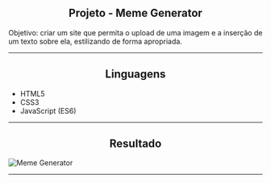 <h2 align="center">Projeto - Meme Generator</h2>
   
   <p>
      Objetivo: criar um site que permita o upload de uma imagem e a inserção de um texto sobre ela, estilizando de forma apropriada.
   </p>

---

<h2 align="center">Linguagens</h2>

 - HTML5
 - CSS3
 - JavaScript (ES6)

---

<h2 align="center">Resultado</h2>

![Meme Generator](./meme-generator.png)

---

